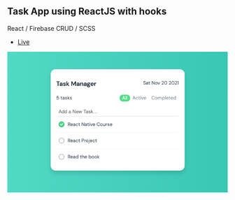 ## Task App using ReactJS with hooks

React / Firebase CRUD / SCSS

- [Live](https://hakangundogdu.github.io/task-app/)

<a href="https://hakangundogdu.github.io/task-app/">![NWS](https://github.com/hakangundogdu/task-app/raw/master/src/images/task-app.png)</a>
